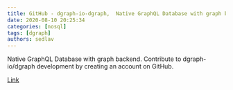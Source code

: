 ```yaml
---
title: GitHub - dgraph-io-dgraph,  Native GraphQL Database with graph backend
date: 2020-08-10 20:25:34
categories: [nosql]
tags: [dgraph]
authors: sedlav
---
```


Native GraphQL Database with graph backend. Contribute to dgraph-io/dgraph development by creating an account on GitHub.

[Link](https://github.com/dgraph-io/dgraph)
